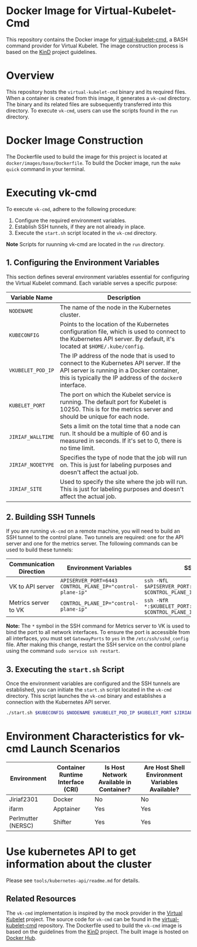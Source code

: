 # Docker Image for Virtual-Kubelet-Cmd
This repository contains the Docker image for [virtual-kubelet-cmd](https://github.com/tsaie79/virtual-kubelet-cmd), a BASH command provider for Virtual Kubelet. The image construction process is based on the [KinD](https://github.com/kubernetes-sigs/kind) project guidelines.

# Overview
This repository hosts the `virtual-kubelet-cmd` binary and its required files. When a container is created from this image, it generates a `vk-cmd` directory. The binary and its related files are subsequently transferred into this directory. To execute `vk-cmd`, users can use the scripts found in the `run` directory.

# Docker Image Construction
The Dockerfile used to build the image for this project is located at `docker/images/base/Dockerfile`. To build the Docker image, run the `make quick` command in your terminal.

# Executing vk-cmd
To execute `vk-cmd`, adhere to the following procedure:
1. Configure the required environment variables.
2. Establish SSH tunnels, if they are not already in place.
3. Execute the `start.sh` script located in the `vk-cmd` directory.

**Note** Scripts for ruunning vk-cmd are located in the `run` directory.

## 1. Configuring the Environment Variables

This section defines several environment variables essential for configuring the Virtual Kubelet command. Each variable serves a specific purpose:

| Variable Name   | Description |
| --------------- | ----------- |
| `NODENAME` | The name of the node in the Kubernetes cluster. |
| `KUBECONFIG` | Points to the location of the Kubernetes configuration file, which is used to connect to the Kubernetes API server. By default, it's located at `$HOME/.kube/config`. |
| `VKUBELET_POD_IP` | The IP address of the node that is used to connect to the Kubernetes API server. If the API server is running in a Docker container, this is typically the IP address of the `docker0` interface. |
| `KUBELET_PORT` | The port on which the Kubelet service is running. The default port for Kubelet is 10250. This is for the metrics server and should be unique for each node. |
| `JIRIAF_WALLTIME` | Sets a limit on the total time that a node can run. It should be a multiple of 60 and is measured in seconds. If it's set to 0, there is no time limit. |
| `JIRIAF_NODETYPE` | Specifies the type of node that the job will run on. This is just for labeling purposes and doesn't affect the actual job. |
| `JIRIAF_SITE` | Used to specify the site where the job will run. This is just for labeling purposes and doesn't affect the actual job. |

## 2. Building SSH Tunnels
If you are running `vk-cmd` on a remote machine, you will need to build an SSH tunnel to the control plane. Two tunnels are required: one for the API server and one for the metrics server. The following commands can be used to build these tunnels:

| Communication Direction | Environment Variables | SSH Command |
| ----------------------- | --------------------- | ----------- |
| VK to API server | `APISERVER_PORT=6443`<br>`CONTROL_PLANE_IP="control-plane-ip"` | `ssh -NfL $APISERVER_PORT:localhost:$APISERVER_PORT $CONTROL_PLANE_IP` |
| Metrics server to VK | `CONTROL_PLANE_IP="control-plane-ip"` | `ssh -NfR *:$KUBELET_PORT:localhost:$KUBELET_PORT $CONTROL_PLANE_IP` |

**Note:** The `*` symbol in the SSH command for Metrics server to VK is used to bind the port to all network interfaces. To ensure the port is accessible from all interfaces, you must set `GatewayPorts` to `yes` in the `/etc/ssh/sshd_config` file. After making this change, restart the SSH service on the control plane using the command `sudo service ssh restart`.

## 3. Executing the `start.sh` Script
Once the environment variables are configured and the SSH tunnels are established, you can initiate the `start.sh` script located in the `vk-cmd` directory. This script launches the `vk-cmd` binary and establishes a connection with the Kubernetes API server.
```bash
./start.sh $KUBECONFIG $NODENAME $VKUBELET_POD_IP $KUBELET_PORT $JIRIAF_WALLTIME $JIRIAF_NODETYPE $JIRIAF_SITE
```

# Environment Characteristics for vk-cmd Launch Scenarios

| Environment        | Container Runtime Interface (CRI) | Is Host Network Available in Container? | Are Host Shell Environment Variables Available? |
|--------------------|-----------------------------------|-----------------------------------------|-------------------------------------------------|
| Jiriaf2301         | Docker                            | No                                      | No                                              |
| ifarm              | Apptainer                         | Yes                                     | Yes                                             |
| Perlmutter (NERSC) | Shifter                           | Yes                                     | Yes                                             |


# Use kubernetes API to get information about the cluster
Please see `tools/kubernetes-api/readme.md` for details.


## Related Resources
The `vk-cmd` implementation is inspired by the mock provider in the [Virtual Kubelet](https://github.com/virtual-kubelet/virtual-kubelet) project. The source code for `vk-cmd` can be found in the [virtual-kubelet-cmd](https://github.com/tsaie79/virtual-kubelet-cmd) repository. The Dockerfile used to build the `vk-cmd` image is based on the guidelines from the [KinD](https://github.com/kubernetes-sigs/kind) project. The built image is hosted on [Docker Hub](https://hub.docker.com/repository/docker/jlabtsai/vk-cmd).